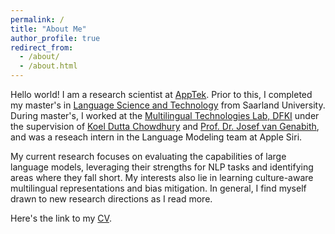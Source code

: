 ```yaml
---
permalink: /
title: "About Me"
author_profile: true
redirect_from:  
  - /about/
  - /about.html
---
```


Hello world! I am a research scientist at [AppTek](https://www.apptek.com). Prior to this, I completed my master's in [Language Science and Technology](https://www.uni-saarland.de/en/department/lst/research.html) from Saarland University. During master's, I worked at the [Multilingual Technologies Lab, DFKI](https://www.dfki.de/en/web/research/research-departments/multilinguality-and-language-technology) under the supervision of [Koel Dutta Chowdhury](https://www.uni-saarland.de/lehrstuhl/genabith/mitarbeiter/koel-dutta-chowdhury.html) and [Prof. Dr. Josef van Genabith](https://www.uni-saarland.de/lehrstuhl/genabith.html), and was a reseach intern in the Language Modeling team at Apple Siri.

My current research focuses on evaluating the capabilities of large language models, leveraging their strengths for NLP tasks and identifying areas where they fall short. My interests also lie in learning culture-aware multilingual representations and bias mitigation. In general, I find myself drawn to new research directions as I read more. 

Here's the link to my [CV](https://rrichajalota.github.io/files/Rricha_Jalota_CV.pdf). 
